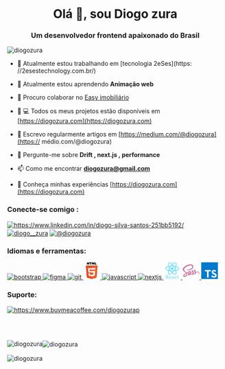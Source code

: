 <h1 align="center">Olá 👋, sou Diogo zura</h1>
<h3 align="center">Um desenvolvedor frontend apaixonado do Brasil</h3>

<p align="left"> <img src= "https://komarev.com/ghpvc/?username=diogozura&label=Profile%20views&color=0e75b6&style=flat" alt="diogozura" /> </p>

- 🔭 Atualmente estou trabalhando em [tecnologia 2eSes](https: //2esestechnology.com.br/)

- 🌱 Atualmente estou aprendendo **Animação web**

- 👯 Procuro colaborar no [Easy imobiliário](https://easyimobiliario.com.br/)

- 👨‍ 💻 Todos os meus projetos estão disponíveis em [https://diogozura.com](https://diogozura.com)

- 📝 Escrevo regularmente artigos em [https://medium.com/@diogozura](https:// médio.com/@diogozura)

- 💬 Pergunte-me sobre **Drift , next.js , performance**

- 📫 Como me encontrar **diogozura@gmail.com**

- 📄 Conheça minhas experiências [https://diogozura.com](https://diogozura.com)

<h3 align="left">Conecte-se comigo :</h3>
<p align="left">
<a href="https://linkedin.com/in/https://www.linkedin.com/in/diogo-silva-santos-251bb5192/" alvo ="blank"><img align="center" src="https://raw.githubusercontent.com/rahuldkjain/github-profile-readme-generator/master/src/images/icons/Social/linked-in-alt .svg" alt="https://www.linkedin.com/in/diogo-silva-santos-251bb5192/" height="30" width="40" /></a>
<a href="https://instagram.com/diogo__zura" target="blank"><img align="center" src="https://raw.githubusercontent.com/rahuldkjain/github-profile-readme-generator /master/src/images/icons/Social/instagram.svg" alt="diogo__zura" height="30" width="40" /></a>
<a href="https://medium.com/@ diogozura" target="blank"><img align="center" src="https://raw.githubusercontent.com/rahuldkjain/github-profile-readme-generator/master/src/images/icons/Social/medium. svg" alt="@diogozura" height="30" width="40" /></a>
</p>

<h3 align="left">Idiomas e ferramentas:</h3>
<p align="left"> <a href="https://getbootstrap.com" target="_blank" rel="noreferrer"> <img src="https://raw.githubusercontent.com/devicons/devicon /master/icons/bootstrap/bootstrap-plain-wordmark.svg" alt="bootstrap" width="40" height="40"/> </a> <a href="https://www.w3schools.com /css/" target="_blank" rel="noreferrer">  </a> <a href="https://www.figma.com/" target="_blank" rel="noreferrer"> <img src="https://www.vectorlogo.zone/logos/figma/figma-icon.svg" alt="figma" width="40" height="40"/> </a> <a href=" https://git-scm.com/" target="_blank" rel="noreferrer"> <img src="https://www.vectorlogo.zone/logos/git-scm/git-scm-icon.svg " alt="git" width="40" height="40"/> </a> <a href="https://www.w3.org/html/" target="_blank" rel="noreferrer" > <img src="https://raw.githubusercontent.com/devicons/devicon/master/icons/html5/html5-original-wordmark.svg" alt="html5" width="40" height="40"/ > </a> <a href="https://developer.mozilla.org/en-US/docs/Web/JavaScript" target="_blank" rel="noreferrer"> <img src="https://raw.githubusercontent.com/devicons/devicon/master/icons/javascript/ javascript-original.svg" alt="javascript" width="40" height="40"/> </a> <a href="https://nextjs.org/" target="_blank" rel="noreferrer "> <img src="https://cdn.worldvectorlogo.com/logos/nextjs-2.svg" alt="nextjs" width="40" height="40"/> </a> <a href= "https://reactjs.org/" target="_blank" rel="noreferrer"> <img src="https://raw.githubusercontent.com/devicons/devicon/master/icons/react/react-original-wordmark.svg" alt="react" width="40" height="40"/> </a> <a href="https:// sass-lang.com" target="_blank" rel="noreferrer"> <img src="https://raw.githubusercontent.com/devicons/devicon/master/icons/sass/sass-original.svg" alt= "sass" width="40" height="40"/> </a> <a href="https://www.typescriptlang.org/" target="_blank" rel="noreferrer"> <img src= "https://raw.githubusercontent.com/devicons/devicon/master/icons/typescript/typescript-original.svg" alt="typescript" width="40" height="40"/> </a></p>

<h3 align="left">Suporte:</h3>
<p> <a href="https://www.buymeacoffee.com/https://www.buymeacoffee.com/diogozurap"> <img align=" left" src="https://cdn.buymeacoffee.com/buttons/v2/default-yellow.png" height="50" width="210" alt="https://www.buymeacoffee.com/diogozurap" /></a> </p><br><br>

<p><img align="left" src="https://github-readme-stats.vercel.app/api/top-langs?username=diogozura&show_icons=true&locale=en&layout=compact" alt="diogozura" /> </p>

<p> <img align="center" src="https://github-readme-stats.vercel.app/api?username=diogozura&show_icons=true&locale=en" alt="diogozura" /> </p>

<p><img align="center" src="https://github-readme-streak-stats.herokuapp.com/?user=diogozura&" alt="diogozura" /></p>
